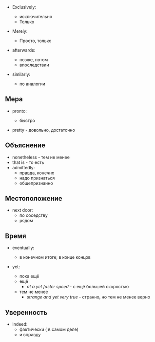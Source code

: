  



- Exclusively: 
	- исключительно
	- Только 
- Merely: 
	- Просто, только 

- afterwards:
	- позже, потом
	- впоследствии

- similarly: 
	- по аналогии

## Мера
- pronto:
	- быстро 

- pretty - довольно, достаточно
## Объяснение
- nonetheless - тем не менее
- that is - то есть
- admittedly:
	- правда, конечно
	- надо признаться
	- общепризнанно 

## Местоположение
- next door:
	- по соседству
	- рядом 

## Время
- eventually: 
	- в конечном итоге; в конце концов

- yet: 
	- пока ещё
	- ещё
		- *at a yet faster speed* - с ещё большей скоростью
	- тем не менее
		- *strange and yet very true* - странно, но тем не менее верно
## Уверенность 
- Indeed: 
	-  фактически ( в самом деле)
	- и вправду